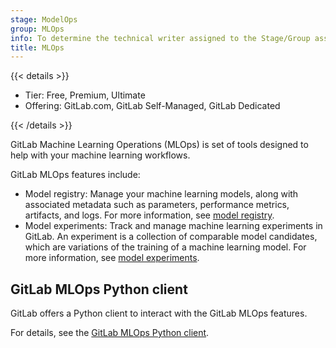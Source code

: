 ```yaml
---
stage: ModelOps
group: MLOps
info: To determine the technical writer assigned to the Stage/Group associated with this page, see https://handbook.gitlab.com/handbook/product/ux/technical-writing/#assignments
title: MLOps
---
```


{{< details >}}

- Tier: Free, Premium, Ultimate
- Offering: GitLab.com, GitLab Self-Managed, GitLab Dedicated

{{< /details >}}

GitLab Machine Learning Operations (MLOps) is set of tools designed to help with
your machine learning workflows.

GitLab MLOps features include:

- Model registry: Manage your machine learning models, along with associated metadata such
as parameters, performance metrics, artifacts, and logs. For more information, see
[model registry](model_registry/_index.md).
- Model experiments: Track and manage machine learning experiments in GitLab.
An experiment is a collection of comparable model candidates, which are variations of the training of a
machine learning model. For more information, see [model experiments](experiment_tracking/_index.md).

## GitLab MLOps Python client

GitLab offers a Python client to interact with the GitLab MLOps features.

For details, see the [GitLab MLOps Python client](https://gitlab.com/gitlab-org/modelops/mlops/gitlab-mlops).
